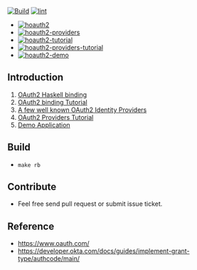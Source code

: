 [![Build](https://github.com/freizl/hoauth2/actions/workflows/build.yml/badge.svg)](https://github.com/freizl/hoauth2/actions/workflows/build.yml)
[![lint](https://github.com/freizl/hoauth2/actions/workflows/lint.yml/badge.svg)](https://github.com/freizl/hoauth2/actions/workflows/lint.yml)

<!-- [![Travis Status](https://app.travis-ci.com/freizl/hoauth2.svg?branch=master)](http://app.travis-ci.com/github/freizl/hoauth2) -->

- [![hoauth2](https://img.shields.io/hackage/v/hoauth2.svg)](https://hackage.haskell.org/package/hoauth2)
- [![hoauth2-providers](https://img.shields.io/hackage/v/hoauth2-providers.svg)](https://hackage.haskell.org/package/hoauth2-providers)
- [![hoauth2-tutorial](https://img.shields.io/hackage/v/hoauth2-tutorial.svg)](https://hackage.haskell.org/package/hoauth2-tutorial)
- [![hoauth2-providers-tutorial](https://img.shields.io/hackage/v/hoauth2-providers-tutorial.svg)](https://hackage.haskell.org/package/hoauth2-providers-tutorial)
- [![hoauth2-demo](https://img.shields.io/hackage/v/hoauth2-demo.svg)](https://hackage.haskell.org/package/hoauth2-demo)

## Introduction

1. [OAuth2 Haskell binding](./hoauth2)
1. [OAuth2 binding Tutorial](./hoauth2-tutorial)
1. [A few well known OAuth2 Identity Providers](./hoauth2-providers)
1. [OAuth2 Providers Tutorial](./hoauth2-providers-tutorial)
1. [Demo Application](./hoauth2-demo)

## Build

- `make rb`

## Contribute

- Feel free send pull request or submit issue ticket.

## Reference

- <https://www.oauth.com/>
- <https://developer.okta.com/docs/guides/implement-grant-type/authcode/main/>
